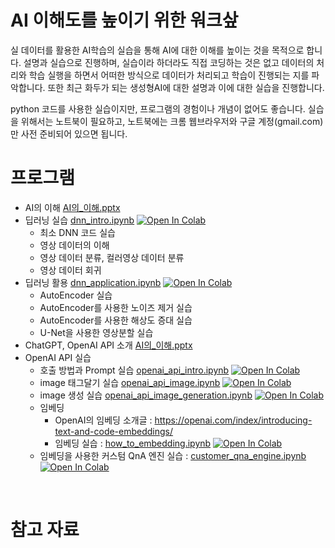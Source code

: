 

# AI 이해도를 높이기 위한 워크샆

실 데이터를 활용한 AI학습의 실습을 통해 AI에 대한 이해를 높이는 것을 목적으로 합니다. 설명과 실습으로 진행하며, 실습이라 하더라도 직접 코딩하는 것은 없고 데이터의 처리와 학습 실행을 하면서 어떠한 방식으로 데이터가 처리되고 학습이 진행되는 지를 파악합니다. 또한 최근 화두가 되는 생성형AI에 대한 설명과 이에 대한 실습을 진행합니다.
<br>

python 코드를 사용한 실습이지만, 프로그램의 경험이나 개념이 없어도 좋습니다. 실습을 위해서는 노트북이 필요하고, 노트북에는 크롬 웹브라우저와 구글 계정(gmail.com)만 사전 준비되어 있으면 됩니다.
<br>


# 프로그램

- AI의 이해 [AI의_이해.pptx](AI의_이해.pptx)
- 딥러닝 실습 [dnn_intro.ipynb](material/dnn_intro.ipynb) [![Open In Colab](https://colab.research.google.com/assets/colab-badge.svg)](https://colab.research.google.com/github/dhrim/2024_ai_workshop/blob/main/material/dnn_intro.ipynb)
    - 최소 DNN 코드 실습
    - 영상 데이터의 이해
    - 영상 데이터 분류, 컬러영상 데이터 분류
    - 영상 데이터 회귀
- 딥러닝 활용 [dnn_application.ipynb](material/dnn_application.ipynb) [![Open In Colab](https://colab.research.google.com/assets/colab-badge.svg)](https://colab.research.google.com/github/dhrim/2024_ai_workshop/blob/main/material/dnn_application.ipynb)
    - AutoEncoder 실습
    - AutoEncoder를 사용한 노이즈 제거 실습
    - AutoEncoder를 사용한 해상도 증대 실습
    - U-Net을 사용한 영상분할 실습
- ChatGPT, OpenAI API 소개 [AI의_이해.pptx](AI의_이해.pptx)
- OpenAI API 실습
    - 호출 방법과 Prompt 실습 [openai_api_intro.ipynb](material/openai_api_intro.ipynb) [![Open In Colab](https://colab.research.google.com/assets/colab-badge.svg)](https://colab.research.google.com/github/dhrim/2024_ai_workshop/blob/main/material/openai_api_intro.ipynb)
    - image 태그달기 실습 [openai_api_image.ipynb](material/openai_api_image.ipynb) [![Open In Colab](https://colab.research.google.com/assets/colab-badge.svg)](https://colab.research.google.com/github/dhrim/2024_ai_workshop/blob/main/material/openai_api_image.ipynb)
    - image 생성 실습 [openai_api_image_generation.ipynb](material/openai_api_image_generation.ipynb) [![Open In Colab](https://colab.research.google.com/assets/colab-badge.svg)](https://colab.research.google.com/github/dhrim/2024_ai_workshop/blob/main/material/openai_api_image_generation.ipynb)
    - 임베딩
        - OpenAI의 임베딩 소개글 : https://openai.com/index/introducing-text-and-code-embeddings/
        - 임베딩 실습 : [how_to_embedding.ipynb](material/how_to_embedding.ipynb) [![Open In Colab](https://colab.research.google.com/assets/colab-badge.svg)](https://colab.research.google.com/github/dhrim/2024_ai_workshop/blob/main/material/how_to_embedding.ipynb)
    - 임베딩을 사용한 커스텀 QnA 엔진 실습 : [customer_qna_engine.ipynb](material/customer_qna_engine.ipynb) [![Open In Colab](https://colab.research.google.com/assets/colab-badge.svg)](https://colab.research.google.com/github/dhrim/2024_ai_workshop/blob/main/material/customer_qna_engine.ipynb)

<br>

# 참고 자료


<br>  